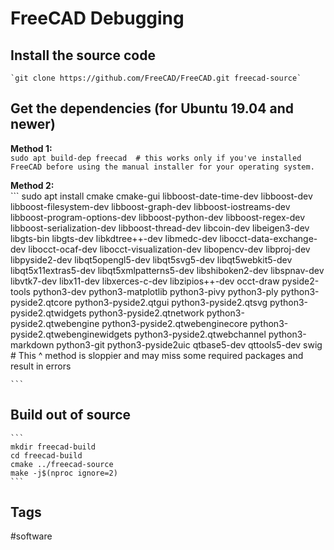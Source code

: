 # FreeCAD Debugging

## Install the source code
	`git clone https://github.com/FreeCAD/FreeCAD.git freecad-source`  
## Get the dependencies (for Ubuntu 19.04 and newer)
**Method 1:**  
	`sudo apt build-dep freecad  # this works only if you've installed FreeCAD before using the manual installer for your operating system.`  

**Method 2:**  
	```
	sudo apt install cmake cmake-gui libboost-date-time-dev libboost-dev libboost-filesystem-dev libboost-graph-dev libboost-iostreams-dev libboost-program-options-dev libboost-python-dev libboost-regex-dev libboost-serialization-dev libboost-thread-dev libcoin-dev libeigen3-dev libgts-bin libgts-dev libkdtree++-dev libmedc-dev libocct-data-exchange-dev libocct-ocaf-dev libocct-visualization-dev libopencv-dev libproj-dev libpyside2-dev libqt5opengl5-dev libqt5svg5-dev libqt5webkit5-dev libqt5x11extras5-dev libqt5xmlpatterns5-dev libshiboken2-dev libspnav-dev libvtk7-dev libx11-dev libxerces-c-dev libzipios++-dev occt-draw pyside2-tools python3-dev python3-matplotlib python3-pivy python3-ply python3-pyside2.qtcore python3-pyside2.qtgui python3-pyside2.qtsvg python3-pyside2.qtwidgets python3-pyside2.qtnetwork python3-pyside2.qtwebengine python3-pyside2.qtwebenginecore python3-pyside2.qtwebenginewidgets python3-pyside2.qtwebchannel python3-markdown python3-git python3-pyside2uic qtbase5-dev qttools5-dev swig
	# This ^ method is sloppier and may miss some required packages and result in errors

	```
## Build out of source
	```
	mkdir freecad-build
	cd freecad-build
	cmake ../freecad-source
	make -j$(nproc ignore=2)
	```


## Tags
#software
